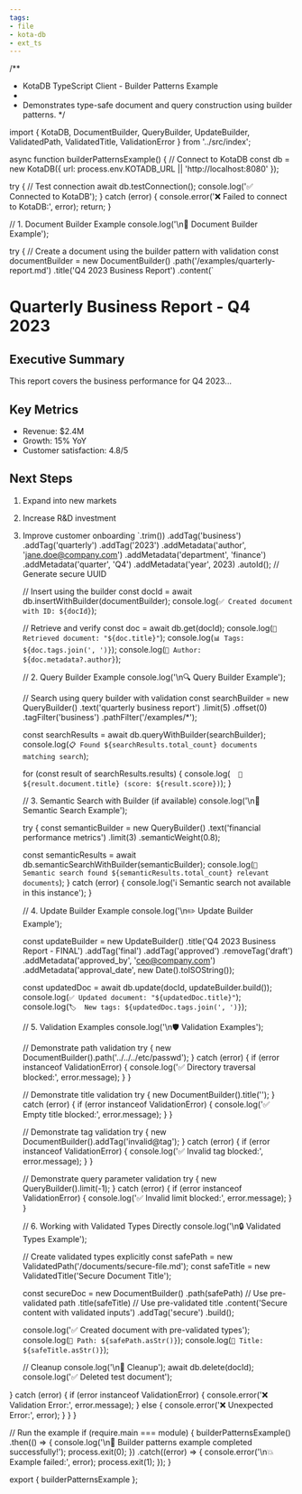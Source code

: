 ```yaml
---
tags:
- file
- kota-db
- ext_ts
---
```

/**
 * KotaDB TypeScript Client - Builder Patterns Example
 * 
 * Demonstrates type-safe document and query construction using builder patterns.
 */

import { 
  KotaDB, 
  DocumentBuilder, 
  QueryBuilder, 
  UpdateBuilder,
  ValidatedPath,
  ValidatedTitle,
  ValidationError 
} from '../src/index';

async function builderPatternsExample() {
  // Connect to KotaDB
  const db = new KotaDB({ 
    url: process.env.KOTADB_URL || 'http://localhost:8080' 
  });

  try {
    // Test connection
    await db.testConnection();
    console.log('✅ Connected to KotaDB');
  } catch (error) {
    console.error('❌ Failed to connect to KotaDB:', error);
    return;
  }

  // 1. Document Builder Example
  console.log('\n📄 Document Builder Example');
  
  try {
    // Create a document using the builder pattern with validation
    const documentBuilder = new DocumentBuilder()
      .path('/examples/quarterly-report.md')
      .title('Q4 2023 Business Report')
      .content(`
# Quarterly Business Report - Q4 2023

## Executive Summary
This report covers the business performance for Q4 2023...

## Key Metrics
- Revenue: $2.4M
- Growth: 15% YoY
- Customer satisfaction: 4.8/5

## Next Steps
1. Expand into new markets
2. Increase R&D investment
3. Improve customer onboarding
      `.trim())
      .addTag('business')
      .addTag('quarterly')
      .addTag('2023')
      .addMetadata('author', 'jane.doe@company.com')
      .addMetadata('department', 'finance')
      .addMetadata('quarter', 'Q4')
      .addMetadata('year', 2023)
      .autoId(); // Generate secure UUID

    // Insert using the builder
    const docId = await db.insertWithBuilder(documentBuilder);
    console.log(`✅ Created document with ID: ${docId}`);

    // Retrieve and verify
    const doc = await db.get(docId);
    console.log(`📖 Retrieved document: "${doc.title}"`);
    console.log(`📊 Tags: ${doc.tags.join(', ')}`);
    console.log(`👤 Author: ${doc.metadata?.author}`);

    // 2. Query Builder Example
    console.log('\n🔍 Query Builder Example');

    // Search using query builder with validation
    const searchBuilder = new QueryBuilder()
      .text('quarterly business report')
      .limit(5)
      .offset(0)
      .tagFilter('business')
      .pathFilter('/examples/*');

    const searchResults = await db.queryWithBuilder(searchBuilder);
    console.log(`📋 Found ${searchResults.total_count} documents matching search`);
    
    for (const result of searchResults.results) {
      console.log(`  📄 ${result.document.title} (score: ${result.score})`);
    }

    // 3. Semantic Search with Builder (if available)
    console.log('\n🧠 Semantic Search Example');
    
    try {
      const semanticBuilder = new QueryBuilder()
        .text('financial performance metrics')
        .limit(3)
        .semanticWeight(0.8);

      const semanticResults = await db.semanticSearchWithBuilder(semanticBuilder);
      console.log(`🎯 Semantic search found ${semanticResults.total_count} relevant documents`);
    } catch (error) {
      console.log('ℹ️  Semantic search not available in this instance');
    }

    // 4. Update Builder Example
    console.log('\n✏️  Update Builder Example');

    const updateBuilder = new UpdateBuilder()
      .title('Q4 2023 Business Report - FINAL')
      .addTag('final')
      .addTag('approved')
      .removeTag('draft')
      .addMetadata('approved_by', 'ceo@company.com')
      .addMetadata('approval_date', new Date().toISOString());

    const updatedDoc = await db.update(docId, updateBuilder.build());
    console.log(`✅ Updated document: "${updatedDoc.title}"`);
    console.log(`🏷️  New tags: ${updatedDoc.tags.join(', ')}`);

    // 5. Validation Examples
    console.log('\n🛡️  Validation Examples');

    // Demonstrate path validation
    try {
      new DocumentBuilder().path('../../../etc/passwd');
    } catch (error) {
      if (error instanceof ValidationError) {
        console.log('✅ Directory traversal blocked:', error.message);
      }
    }

    // Demonstrate title validation
    try {
      new DocumentBuilder().title('');
    } catch (error) {
      if (error instanceof ValidationError) {
        console.log('✅ Empty title blocked:', error.message);
      }
    }

    // Demonstrate tag validation
    try {
      new DocumentBuilder().addTag('invalid@tag');
    } catch (error) {
      if (error instanceof ValidationError) {
        console.log('✅ Invalid tag blocked:', error.message);
      }
    }

    // Demonstrate query parameter validation
    try {
      new QueryBuilder().limit(-1);
    } catch (error) {
      if (error instanceof ValidationError) {
        console.log('✅ Invalid limit blocked:', error.message);
      }
    }

    // 6. Working with Validated Types Directly
    console.log('\n🔒 Validated Types Example');

    // Create validated types explicitly
    const safePath = new ValidatedPath('/documents/secure-file.md');
    const safeTitle = new ValidatedTitle('Secure Document Title');
    
    const secureDoc = new DocumentBuilder()
      .path(safePath)           // Use pre-validated path
      .title(safeTitle)         // Use pre-validated title
      .content('Secure content with validated inputs')
      .addTag('secure')
      .build();

    console.log('✅ Created document with pre-validated types');
    console.log(`📁 Path: ${safePath.asStr()}`);
    console.log(`📝 Title: ${safeTitle.asStr()}`);

    // Cleanup
    console.log('\n🧹 Cleanup');
    await db.delete(docId);
    console.log('✅ Deleted test document');

  } catch (error) {
    if (error instanceof ValidationError) {
      console.error('❌ Validation Error:', error.message);
    } else {
      console.error('❌ Unexpected Error:', error);
    }
  }
}

// Run the example
if (require.main === module) {
  builderPatternsExample()
    .then(() => {
      console.log('\n🎉 Builder patterns example completed successfully!');
      process.exit(0);
    })
    .catch((error) => {
      console.error('\n💥 Example failed:', error);
      process.exit(1);
    });
}

export { builderPatternsExample };